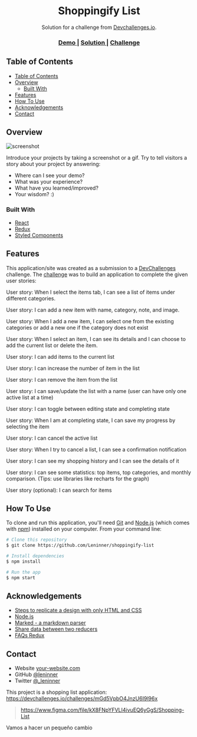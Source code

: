 <!-- Please update value in the {}  -->

<h1 align="center">Shoppingify List</h1>

<div align="center">
   Solution for a challenge from  <a href="http://devchallenges.io">Devchallenges.io</a>.
</div>

<div align="center">
  <h3>
    <a href="https://shoppingify-project.vercel.app/">
      Demo
    </a>
    <span> | </span>
    <a href="https://github.com/Leninner/shoppingify-list">
      Solution
    </a>
    <span> | </span>
    <a href="https://devchallenges.io/challenges/mGd5VpbO4JnzU6I9l96x">
      Challenge
    </a>
  </h3>
</div>

<!-- TABLE OF CONTENTS -->

## Table of Contents

- [Table of Contents](#table-of-contents)
- [Overview](#overview)
  - [Built With](#built-with)
- [Features](#features)
- [How To Use](#how-to-use)
- [Acknowledgements](#acknowledgements)
- [Contact](#contact)

<!-- OVERVIEW -->

## Overview

![screenshot](https://user-images.githubusercontent.com/16707738/92399059-5716eb00-f132-11ea-8b14-bcacdc8ec97b.png)

Introduce your projects by taking a screenshot or a gif. Try to tell visitors a story about your project by answering:

- Where can I see your demo?
- What was your experience?
- What have you learned/improved?
- Your wisdom? :)

### Built With

<!-- This section should list any major frameworks that you built your project using. Here are a few examples.-->

- [React](https://reactjs.org/)
- [Redux](https://redux.js.org/)
- [Styled Components](https://styled-components.com/)

## Features

<!-- List the features of your application or follow the template. Don't share the figma file here :) -->

This application/site was created as a submission to a [DevChallenges](https://devchallenges.io/challenges) challenge. The [challenge](https://devchallenges.io/challenges/mGd5VpbO4JnzU6I9l96x) was to build an application to complete the given user stories:

User story: When I select the items tab, I can see a list of items under different categories.

User story: I can add a new item with name, category, note, and image.

User story: When I add a new item, I can select one from the existing categories or add a new one if the category does not exist

User story: When I select an item, I can see its details and I can choose to add the current list or delete the item.

User story: I can add items to the current list

User story: I can increase the number of item in the list

User story: I can remove the item from the list

User story: I can save/update the list with a name (user can have only one active list at a time)

User story: I can toggle between editing state and completing state

User story: When I am at completing state, I can save my progress by selecting the item

User story: I can cancel the active list

User story: When I try to cancel a list, I can see a confirmation notification

User story: I can see my shopping history and I can see the details of it

User story: I can see some statistics: top items, top categories, and monthly comparison. (Tips: use libraries like recharts for the graph)

User story (optional): I can search for items

## How To Use

<!-- Example: -->

To clone and run this application, you'll need [Git](https://git-scm.com) and [Node.js](https://nodejs.org/en/download/) (which comes with [npm](http://npmjs.com)) installed on your computer.
From your command line:

```bash
# Clone this repository
$ git clone https://github.com/Leninner/shoppingify-list

# Install dependencies
$ npm install

# Run the app
$ npm start
```

## Acknowledgements

<!-- This section should list any articles or add-ons/plugins that helps you to complete the project. This is optional but it will help you in the future. For example -->

- [Steps to replicate a design with only HTML and CSS](https://devchallenges-blogs.web.app/how-to-replicate-design/)
- [Node.js](https://nodejs.org/)
- [Marked - a markdown parser](https://github.com/chjj/marked)
- [Share data between two reducers](https://qastack.mx/programming/39257740/how-to-access-state-inside-redux-reducer)
- [FAQs Redux](https://redux.js.org/faq/reducers/#how-do-i-share-state-between-two-reducers-do-i-have-to-use-combinereducers)

## Contact

- Website [your-website.com](https://leninner.vercel.app/)
- GitHub [@leninner](https://github.com/leninner)
- Twitter [@\_leninner](https://twitter.com/_leninner)

This project is a shopping list application: https://devchallenges.io/challenges/mGd5VpbO4JnzU6I9l96x

> https://www.figma.com/file/kX8FNpYFVLI4ivuEQ6yGgS/Shopping-List

Vamos a hacer un pequeño cambio

